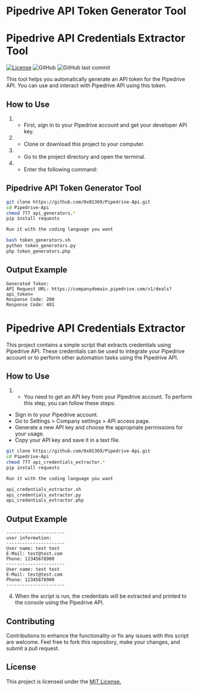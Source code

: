 # Pipedrive API Token Generator Tool
# Pipedrive API Credentials Extractor Tool

[![License](https://img.shields.io/badge/license-MIT-blue.svg)](LICENSE)
![GitHub](https://img.shields.io/github/license/0x01369/Pipedrive-Api)
![GitHub last commit](https://img.shields.io/github/last-commit/0x01369/Pipedrive-Api)


This tool helps you automatically generate an API token for the Pipedrive API. You can use and interact with Pipedrive API using this token.

## How to Use

1. - First, sign in to your Pipedrive account and get your developer API key.
2. - Clone or download this project to your computer.
3. - Go to the project directory and open the terminal.
4. - Enter the following command:

## Pipedrive API Token Generator Tool

```bash
git clone https://github.com/0x01369/Pipedrive-Api.git
cd Pipedrive-Api
chmod 777 api_generators.*
pip install requests

Run it with the coding language you want

bash token_generators.sh
python token_generators.py
php token_generators.php
```
## Output Example
```code
Generated Token: 
API Request URL: https://companydomain.pipedrive.com/v1/deals?api_token=
Response Code: 200
Response Code: 401
```

# Pipedrive API Credentials Extractor

This project contains a simple script that extracts credentials using Pipedrive API. These credentials can be used to integrate your Pipedrive account or to perform other automation tasks using the Pipedrive API.

## How to Use

1. - You need to get an API key from your Pipedrive account. To perform this step, you can follow these steps:
- Sign in to your Pipedrive account.
- Go to Settings > Company settings > API access page.
- Generate a new API key and choose the appropriate permissions for your usage.
- Copy your API key and save it in a text file.

```bash
git clone https://github.com/0x01369/Pipedrive-Api.git
cd Pipedrive-Api
chmod 777 api_credentials_extractor.*
pip install requests

Run it with the coding language you want

api_credentials_extractor.sh
api_credentials_extractor.py
api_credentials_extractor.php
```
## Output Example
```code
----------------------
user information:
----------------------
User name: test test
E-Mail: test@test.com
Phone: 12345678900
----------------------
User name: test test
E-Mail: test@test.com
Phone: 12345678900
----------------------
```
4. When the script is run, the credentials will be extracted and printed to the console using the Pipedrive API.

## Contributing
Contributions to enhance the functionality or fix any issues with this script are welcome. Feel free to fork this repository, make your changes, and submit a pull request.

## License
This project is licensed under the [MIT License.](LICENSE)
